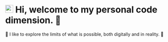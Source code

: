 <h1><img src="https://media.giphy.com/media/hvRJCLFzcasrR4ia7z/giphy.gif" width="25px"> Hi, welcome to my personal code dimension. 🔮</h1>

🌲 I like to explore the limits of what is possible, both digitally and in reality. 🚀
